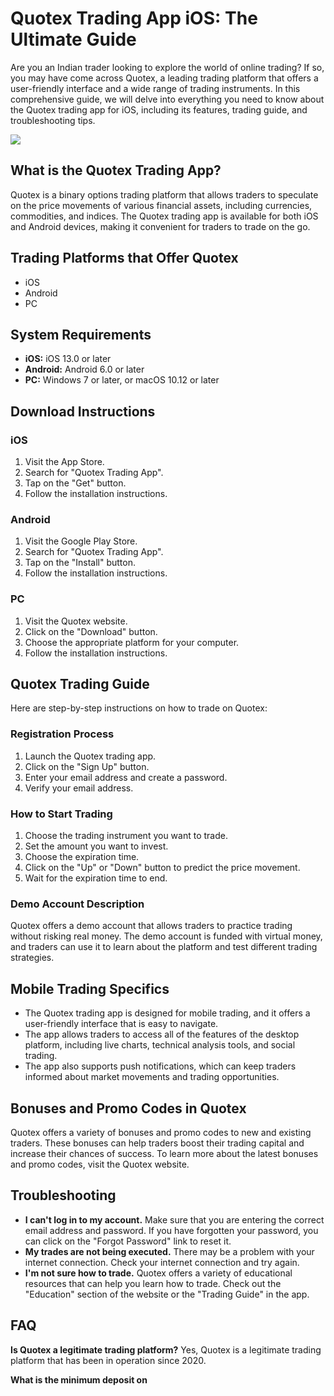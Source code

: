 # Quotex Trading App iOS: The Ultimate Guide

Are you an Indian trader looking to explore the world of online trading?
If so, you may have come across Quotex, a leading trading platform that
offers a user-friendly interface and a wide range of trading
instruments. In this comprehensive guide, we will delve into everything
you need to know about the Quotex trading app for iOS, including its
features, trading guide, and troubleshooting tips.

[![](https://static.quotex.io/files/1_en/300_250.jpg)](https://traff.sbs/brokerqxsignupf)

## What is the Quotex Trading App?

Quotex is a binary options trading platform that allows traders to
speculate on the price movements of various financial assets, including
currencies, commodities, and indices. The Quotex trading app is
available for both iOS and Android devices, making it convenient for
traders to trade on the go.

## Trading Platforms that Offer Quotex

-   iOS
-   Android
-   PC

## System Requirements

-   **iOS:** iOS 13.0 or later
-   **Android:** Android 6.0 or later
-   **PC:** Windows 7 or later, or macOS 10.12 or later

## Download Instructions

### iOS

1.  Visit the App Store.
2.  Search for "Quotex Trading App".
3.  Tap on the "Get" button.
4.  Follow the installation instructions.

### Android

1.  Visit the Google Play Store.
2.  Search for "Quotex Trading App".
3.  Tap on the "Install" button.
4.  Follow the installation instructions.

### PC

1.  Visit the Quotex website.
2.  Click on the "Download" button.
3.  Choose the appropriate platform for your computer.
4.  Follow the installation instructions.

## Quotex Trading Guide

Here are step-by-step instructions on how to trade on Quotex:

### Registration Process

1.  Launch the Quotex trading app.
2.  Click on the "Sign Up" button.
3.  Enter your email address and create a password.
4.  Verify your email address.

### How to Start Trading

1.  Choose the trading instrument you want to trade.
2.  Set the amount you want to invest.
3.  Choose the expiration time.
4.  Click on the "Up" or "Down" button to predict the price
    movement.
5.  Wait for the expiration time to end.

### Demo Account Description

Quotex offers a demo account that allows traders to practice trading
without risking real money. The demo account is funded with virtual
money, and traders can use it to learn about the platform and test
different trading strategies.

## Mobile Trading Specifics

-   The Quotex trading app is designed for mobile trading, and it offers
    a user-friendly interface that is easy to navigate.
-   The app allows traders to access all of the features of the desktop
    platform, including live charts, technical analysis tools, and
    social trading.
-   The app also supports push notifications, which can keep traders
    informed about market movements and trading opportunities.

## Bonuses and Promo Codes in Quotex

Quotex offers a variety of bonuses and promo codes to new and existing
traders. These bonuses can help traders boost their trading capital and
increase their chances of success. To learn more about the latest
bonuses and promo codes, visit the Quotex website.

## Troubleshooting

-   **I can\'t log in to my account.** Make sure that you are entering
    the correct email address and password. If you have forgotten your
    password, you can click on the "Forgot Password" link to reset
    it.
-   **My trades are not being executed.** There may be a problem with
    your internet connection. Check your internet connection and try
    again.
-   **I\'m not sure how to trade.** Quotex offers a variety of
    educational resources that can help you learn how to trade. Check
    out the "Education" section of the website or the "Trading
    Guide" in the app.

## FAQ

**Is Quotex a legitimate trading platform?** Yes, Quotex is a legitimate
trading platform that has been in operation since 2020.

**What is the minimum deposit on**


